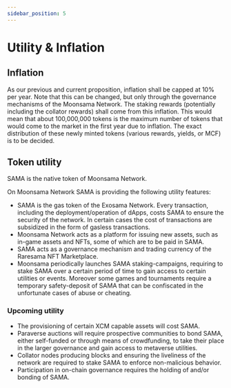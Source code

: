 ```yaml
---
sidebar_position: 5
---
```


# Utility & Inflation

## Inflation

As our previous and current proposition, inflation shall be capped at 10% per year. Note that this can be changed, but 
only through the governance mechanisms of the Moonsama Network. The staking rewards (potentially including the collator 
rewards) shall come from this inflation. This would mean that about 100,000,000 tokens is the maximum number of tokens 
that would come to the market in the first year due to inflation. The exact distribution of these newly minted tokens 
(various rewards, yields, or  MCF) is to be decided.

## Token utility

SAMA is the native token of Moonsama Network.

On Moonsama Network SAMA is providing the following utility features:

- SAMA is the gas token of the Exosama Network. Every transaction, including the deployment/operation of dApps, costs 
SAMA to ensure the security of the network. In certain cases the cost of transactions are subsidized in the form of 
gasless transactions.
- Moonsama Network acts as a platform for issuing new assets, such as in-game assets and NFTs, some of which are to be 
paid in SAMA.
- SAMA acts as a governance mechanism and trading currency of the Raresama NFT Marketplace.
- Moonsama periodically launches SAMA staking-campaigns, requiring to stake SAMA over a certain period of time to gain 
access to certain utilities or events. Moreover some games and tournaments require a temporary safety-deposit of SAMA 
that can be confiscated in the unfortunate cases of abuse or cheating.

### Upcoming utility

- The provisioning of certain XCM capable assets will cost SAMA.
- Paraverse auctions will require prospective communities to bond SAMA, either self-funded or through means of 
crowdfunding, to take their place in the larger governance and gain access to metaverse utilities.
- Collator nodes producing blocks and ensuring the liveliness of the network are required to stake SAMA to enforce 
non-malicious behavior.
- Participation in on-chain governance requires the holding of and/or bonding of SAMA.
